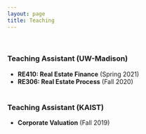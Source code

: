 ```yaml
---
layout: page
title: Teaching
---
```



<br/>

### Teaching Assistant (UW-Madison)
- **RE410: Real Estate Finance** (Spring 2021)
- **RE306: Real Estate Process** (Fall 2020)
<br/><br/>

### Teaching Assistant (KAIST)
- **Corporate Valuation** (Fall 2019)
